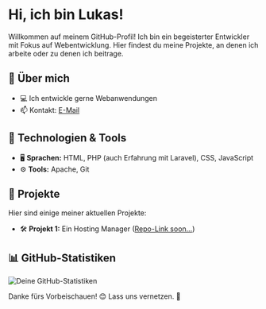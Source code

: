 # Hi, ich bin Lukas!

Willkommen auf meinem GitHub-Profil! Ich bin ein begeisterter Entwickler mit Fokus auf Webentwicklung. 
Hier findest du meine Projekte, an denen ich arbeite oder zu denen ich beitrage.

## 🚀 Über mich
- 💻 Ich entwickle gerne Webanwendungen 
- 📫 Kontakt: [E-Mail](mailto:///rensberg9@web.de)
 
## 🔧 Technologien & Tools
- 🖥️ **Sprachen:** HTML, PHP (auch Erfahrung mit Laravel), CSS, JavaScript
- ⚙️ **Tools:** Apache, Git

## 📌 Projekte
Hier sind einige meiner aktuellen Projekte:
- 🛠️ **Projekt 1:** Ein Hosting Manager ([Repo-Link soon...]())
<!-- - 📂 **Projekt 2:** Soon... ([Repo-Link]()) -->

## 📊 GitHub-Statistiken
![Deine GitHub-Statistiken](https://github-readme-stats.vercel.app/api?username=lukas-r-08&show_icons=true&theme=blueberry)

Danke fürs Vorbeischauen! 😊 Lass uns vernetzen. 🚀

<!--
**lukas-r-08/lukas-r-08** is a ✨ _special_ ✨ repository because its `README.md` (this file) appears on your GitHub profile.

Here are some ideas to get you started:

- 🔭 I’m currently working on ...
- 🌱 I’m currently learning ...
- 👯 I’m looking to collaborate on ...
- 🤔 I’m looking for help with ...
- 💬 Ask me about ...
- 📫 How to reach me: ...
- 😄 Pronouns: ...
- ⚡ Fun fact: ...
-->
